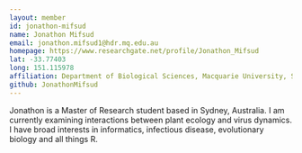 ```yaml
---
layout: member
id: jonathon-mifsud
name: Jonathon Mifsud
email: jonathon.mifsud1@hdr.mq.edu.au
homepage: https://www.researchgate.net/profile/Jonathon_Mifsud
lat: -33.77403
long: 151.115978
affiliation: Department of Biological Sciences, Macquarie University, Sydney, NSW, Australia 
github: JonathonMifsud
---
```

Jonathon is a Master of Research student based in Sydney, Australia. I am currently examining interactions between plant ecology and virus dynamics. I have broad interests in informatics, infectious disease, evolutionary biology and all things R.
